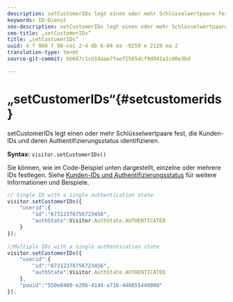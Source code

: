 ```yaml
---
description: setCustomerIDs legt einen oder mehr Schlüsselwertpaare fest, die Kunden-IDs und deren Authentifizierungsstatus identifizieren.
keywords: ID-Dienst
seo-description: setCustomerIDs legt einen oder mehr Schlüsselwertpaare fest, die Kunden-IDs und deren Authentifizierungsstatus identifizieren.
seo-title: „setCustomerIDs“
title: „setCustomerIDs“
uuid: 4 f 960 f 98-cec 2-4 db 6-84 ea -0259 e 2128 ea 2
translation-type: tm+mt
source-git-commit: bb687c1cd14aae7faef2565dcf9d041a1c06e3bd

---
```



# „setCustomerIDs“{#setcustomerids}

setCustomerIDs legt einen oder mehr Schlüsselwertpaare fest, die Kunden-IDs und deren Authentifizierungsstatus identifizieren.

**Syntax:** `visitor.setCustomerIDs()`

Sie können, wie im Code-Beispiel unten dargestellt, einzelne oder mehrere IDs festlegen. Siehe [Kunden-IDs und Authentifizierungsstatus](../../mcvid-reference/mcvid-authenticated-state.md) für weitere Informationen und Beispiele.

```js
// Single ID with a single authentication state 
visitor.setCustomerIDs({ 
    "userid":{ 
        "id":"67312378756723456", 
        "authState":Visitor.AuthState.AUTHENTICATED 
    } 
}); 
 
//Multiple IDs with a single authentication state 
visitor.setCustomerIDs({ 
    "userid":{ 
        "id":"67312378756723456", 
        "authState":Visitor.AuthState.AUTHENTICATED 
    }, 
    "puuid":"550e8400-e29b-41d4-a716-446655440000" 
});
```

